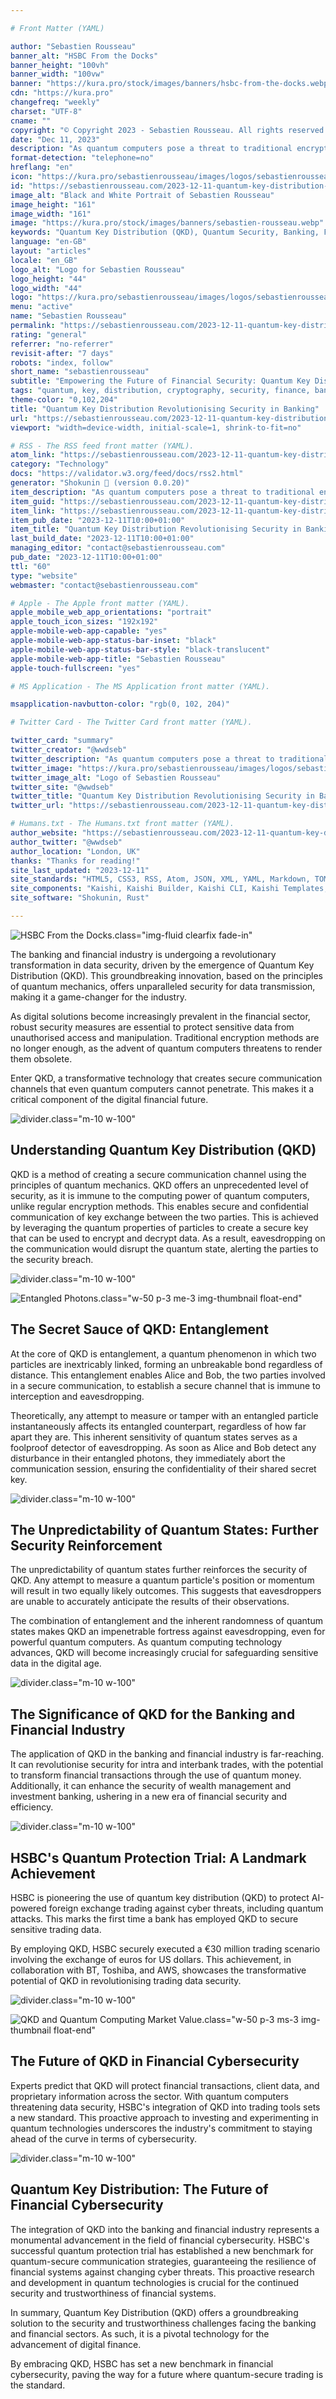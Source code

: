 ```yaml
---

# Front Matter (YAML)

author: "Sebastien Rousseau"
banner_alt: "HSBC From the Docks"
banner_height: "100vh"
banner_width: "100vw"
banner: "https://kura.pro/stock/images/banners/hsbc-from-the-docks.webp"
cdn: "https://kura.pro"
changefreq: "weekly"
charset: "UTF-8"
cname: ""
copyright: "© Copyright 2023 - Sebastien Rousseau. All rights reserved."
date: "Dec 11, 2023"
description: "As quantum computers pose a threat to traditional encryption methods, Quantum Key Distribution (QKD) emerges as a game-changer, offering unparalleled security."
format-detection: "telephone=no"
hreflang: "en"
icon: "https://kura.pro/sebastienrousseau/images/logos/sebastienrousseau.svg"
id: "https://sebastienrousseau.com/2023-12-11-quantum-key-distribution-revolutionising-security-in-banking/index.html"
image_alt: "Black and White Portrait of Sebastien Rousseau"
image_height: "161"
image_width: "161"
image: "https://kura.pro/stock/images/banners/sebastien-rousseau.webp"
keywords: "Quantum Key Distribution (QKD), Quantum Security, Banking, Financial Industry, Digital Finance, Cybersecurity, Quantum Computing, HSBC, Quantum Protection Trial, Financial Transactions, Client Data, Proprietary Information, Quantum-Secure Communication Strategies"
language: "en-GB"
layout: "articles"
locale: "en_GB"
logo_alt: "Logo for Sebastien Rousseau"
logo_height: "44"
logo_width: "44"
logo: "https://kura.pro/sebastienrousseau/images/logos/sebastienrousseau.webp"
menu: "active"
name: "Sebastien Rousseau"
permalink: "https://sebastienrousseau.com/2023-12-11-quantum-key-distribution-revolutionising-security-in-banking/index.html"
rating: "general"
referrer: "no-referrer"
revisit-after: "7 days"
robots: "index, follow"
short_name: "sebastienrousseau"
subtitle: "Empowering the Future of Financial Security: Quantum Key Distribution (QKD) Takes Center Stage"
tags: "quantum, key, distribution, cryptography, security, finance, banking, digital, innovation, blockchain, quantum computing, hsbc, trading, data, protection, future"
theme-color: "0,102,204"
title: "Quantum Key Distribution Revolutionising Security in Banking"
url: "https://sebastienrousseau.com/2023-12-11-quantum-key-distribution-revolutionising-security-in-banking/index.html"
viewport: "width=device-width, initial-scale=1, shrink-to-fit=no"

# RSS - The RSS feed front matter (YAML).
atom_link: "https://sebastienrousseau.com/2023-12-11-quantum-key-distribution-revolutionising-security-in-banking/rss.xml"
category: "Technology"
docs: "https://validator.w3.org/feed/docs/rss2.html"
generator: "Shokunin 🦀 (version 0.0.20)"
item_description: "As quantum computers pose a threat to traditional encryption methods, Quantum Key Distribution (QKD) emerges as a game-changer, offering unparalleled security."
item_guid: "https://sebastienrousseau.com/2023-12-11-quantum-key-distribution-revolutionising-security-in-banking/rss.xml"
item_link: "https://sebastienrousseau.com/2023-12-11-quantum-key-distribution-revolutionising-security-in-banking/rss.xml"
item_pub_date: "2023-12-11T10:00+01:00"
item_title: "Quantum Key Distribution Revolutionising Security in Banking"
last_build_date: "2023-12-11T10:00+01:00"
managing_editor: "contact@sebastienrousseau.com"
pub_date: "2023-12-11T10:00+01:00"
ttl: "60"
type: "website"
webmaster: "contact@sebastienrousseau.com"

# Apple - The Apple front matter (YAML).
apple_mobile_web_app_orientations: "portrait"
apple_touch_icon_sizes: "192x192"
apple-mobile-web-app-capable: "yes"
apple-mobile-web-app-status-bar-inset: "black"
apple-mobile-web-app-status-bar-style: "black-translucent"
apple-mobile-web-app-title: "Sebastien Rousseau"
apple-touch-fullscreen: "yes"

# MS Application - The MS Application front matter (YAML).

msapplication-navbutton-color: "rgb(0, 102, 204)"

# Twitter Card - The Twitter Card front matter (YAML).

twitter_card: "summary"
twitter_creator: "@wwdseb"
twitter_description: "As quantum computers pose a threat to traditional encryption methods, Quantum Key Distribution (QKD) emerges as a game-changer, offering unparalleled security."
twitter_image: "https://kura.pro/sebastienrousseau/images/logos/sebastienrousseau.webp"
twitter_image_alt: "Logo of Sebastien Rousseau"
twitter_site: "@wwdseb"
twitter_title: "Quantum Key Distribution Revolutionising Security in Banking"
twitter_url: "https://sebastienrousseau.com/2023-12-11-quantum-key-distribution-revolutionising-security-in-banking/index.html"

# Humans.txt - The Humans.txt front matter (YAML).
author_website: "https://sebastienrousseau.com/2023-12-11-quantum-key-distribution-revolutionising-security-in-banking/index.html"
author_twitter: "@wwdseb"
author_location: "London, UK"
thanks: "Thanks for reading!"
site_last_updated: "2023-12-11"
site_standards: "HTML5, CSS3, RSS, Atom, JSON, XML, YAML, Markdown, TOML"
site_components: "Kaishi, Kaishi Builder, Kaishi CLI, Kaishi Templates, Kaishi Themes"
site_software: "Shokunin, Rust"

---
```


![HSBC From the Docks][00].class=\"img-fluid clearfix fade-in\"

The banking and financial industry is undergoing a revolutionary transformation in data security, driven by the emergence of Quantum Key Distribution (QKD). This groundbreaking innovation, based on the principles of quantum mechanics, offers unparalleled security for data transmission, making it a game-changer for the industry.

As digital solutions become increasingly prevalent in the financial sector, robust security measures are essential to protect sensitive data from unauthorised access and manipulation. Traditional encryption methods are no longer enough, as the advent of quantum computers threatens to render them obsolete.

Enter QKD, a transformative technology that creates secure communication channels that even quantum computers cannot penetrate. This makes it a critical component of the digital financial future.

![divider][divider].class=\"m-10 w-100\"

## Understanding Quantum Key Distribution (QKD)

QKD is a method of creating a secure communication channel using the principles of quantum mechanics. QKD offers an unprecedented level of security, as it is immune to the computing power of quantum computers, unlike regular encryption methods. This enables secure and confidential communication of key exchange between the two parties. This is achieved by leveraging the quantum properties of particles to create a secure key that can be used to encrypt and decrypt data. As a result, eavesdropping on the communication would disrupt the quantum state, alerting the parties to the security breach.

![divider][divider].class=\"m-10 w-100\"

![Entangled Photons][01].class=\"w-50 p-3 me-3 img-thumbnail float-end\"

## The Secret Sauce of QKD: Entanglement

At the core of QKD is entanglement, a quantum phenomenon in which two particles are inextricably linked, forming an unbreakable bond regardless of distance. This entanglement enables Alice and Bob, the two parties involved in a secure communication, to establish a secure channel that is immune to interception and eavesdropping.

Theoretically, any attempt to measure or tamper with an entangled particle instantaneously affects its entangled counterpart, regardless of how far apart they are. This inherent sensitivity of quantum states serves as a foolproof detector of eavesdropping. As soon as Alice and Bob detect any disturbance in their entangled photons, they immediately abort the communication session, ensuring the confidentiality of their shared secret key.

![divider][divider].class=\"m-10 w-100\"

## The Unpredictability of Quantum States: Further Security Reinforcement

The unpredictability of quantum states further reinforces the security of QKD. Any attempt to measure a quantum particle's position or momentum will result in two equally likely outcomes. This suggests that eavesdroppers are unable to accurately anticipate the results of their observations.

The combination of entanglement and the inherent randomness of quantum states makes QKD an impenetrable fortress against eavesdropping, even for powerful quantum computers. As quantum computing technology advances, QKD will become increasingly crucial for safeguarding sensitive data in the digital age.

![divider][divider].class=\"m-10 w-100\"

## The Significance of QKD for the Banking and Financial Industry

The application of QKD in the banking and financial industry is far-reaching. It can revolutionise security for intra and interbank trades, with the potential to transform financial transactions through the use of quantum money. Additionally, it can enhance the security of wealth management and investment banking, ushering in a new era of financial security and efficiency.

![divider][divider].class=\"m-10 w-100\"

## HSBC's Quantum Protection Trial: A Landmark Achievement

HSBC is pioneering the use of quantum key distribution (QKD) to protect AI-powered foreign exchange trading against cyber threats, including quantum attacks. This marks the first time a bank has employed QKD to secure sensitive trading data.

By employing QKD, HSBC securely executed a €30 million trading scenario involving the exchange of euros for US dollars. This achievement, in collaboration with BT, Toshiba, and AWS, showcases the transformative potential of QKD in revolutionising trading data security.

![divider][divider].class=\"m-10 w-100\"

![QKD and Quantum Computing Market Value][02].class=\"w-50 p-3 ms-3 img-thumbnail float-end\"

## The Future of QKD in Financial Cybersecurity

Experts predict that QKD will protect financial transactions, client data, and proprietary information across the sector. With quantum computers threatening data security, HSBC's integration of QKD into trading tools sets a new standard. This proactive approach to investing and experimenting in quantum technologies underscores the industry's commitment to staying ahead of the curve in terms of cybersecurity.

![divider][divider].class=\"m-10 w-100\"

## Quantum Key Distribution: The Future of Financial Cybersecurity

The integration of QKD into the banking and financial industry represents a monumental advancement in the field of financial cybersecurity. HSBC's successful quantum protection trial has established a new benchmark for quantum-secure communication strategies, guaranteeing the resilience of financial systems against changing cyber threats. This proactive research and development in quantum technologies is crucial for the continued security and trustworthiness of financial systems.

In summary, Quantum Key Distribution (QKD) offers a groundbreaking solution to the security and trustworthiness challenges facing the banking and financial sectors. As such, it is a pivotal technology for the advancement of digital finance.

By embracing QKD, HSBC has set a new benchmark in financial cybersecurity, paving the way for a future where quantum-secure trading is the standard.

[00]: https://kura.pro/stock/images/banners/hsbc-from-the-docks.webp "HSBC From the West India Quay Promenade"
[01]: https://kura.pro/stock/images/banners/entangled-photons.webp "Entangled Photons"
[02]: https://kura.pro/stock/diagrams/qkd-qc-market-value.webp "QKD and Quantum Computing Market Value"
[divider]: https://kura.pro/common/images/elements/divider.svg "Divider"
